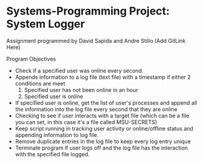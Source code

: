 # Systems-Programming Project: System Logger

Assignment programmed by David Sapida and Andre Stillo (Add GitLink Here) 

Program Objectives
- Check if a specified user was online every second.
- Appends information to a log file (text file) with a timestamp if either 2 conditions are meet
    1. Specified user has not been online in an hour
    2. Specified user is online
- If specified user is online, get the list of user's processes and append all the information into the log file every second that they are online
- Checking to see if user interacts with a target file (which can be a file you can set, in this case it's a file called MSU-SECRETS)
- Keep script running in tracking user activity or online/offline status and appending information to log file.
- Remove duplicate entries in the log file to keep every log entry unique
- Terminate program if user logs off and the log file has the interaction with the specified file logged.
